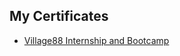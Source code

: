 ## My Certificates
- [Village88 Internship and Bootcamp](https://github.com/rybalidoy/certifications/tree/master/Village88%20Training)  

